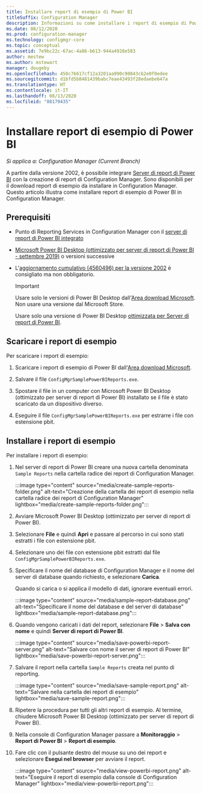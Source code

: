 ```yaml
---
title: Installare report di esempio di Power BI
titleSuffix: Configuration Manager
description: Informazioni su come installare i report di esempio di Power BI in Configuration Manager
ms.date: 08/12/2020
ms.prod: configuration-manager
ms.technology: configmgr-core
ms.topic: conceptual
ms.assetid: 7e9bc22c-67ac-4a86-b613-944a4928e583
author: mestew
ms.author: mstewart
manager: dougeby
ms.openlocfilehash: 450c76617cf12a3201aa990c90843cb2e0f0edee
ms.sourcegitcommit: d1bfd5b8481439babc7eae43493f28edaebe647a
ms.translationtype: HT
ms.contentlocale: it-IT
ms.lasthandoff: 08/13/2020
ms.locfileid: "88179435"
---
```

# <a name="install-power-bi-sample-reports"></a>Installare report di esempio di Power BI
<!--5679791-->
*Si applica a: Configuration Manager (Current Branch)*

A partire dalla versione 2002, è possibile integrare [Server di report di Power BI](https://docs.microsoft.com/power-bi/report-server/get-started) con la creazione di report di Configuration Manager. Sono disponibili per il download report di esempio da installare in Configuration Manager. Questo articolo illustra come installare report di esempio di Power BI in Configuration Manager.

## <a name="prerequisites"></a>Prerequisiti

- Punto di Reporting Services in Configuration Manager con il [server di report di Power BI integrato](powerbi-report-server.md)

- [Microsoft Power BI Desktop (ottimizzato per server di report di Power BI - settembre 2019)](https://www.microsoft.com/download/details.aspx?id=57271) o versioni successive

- L'[aggiornamento cumulativo (4560496) per la versione 2002](https://support.microsoft.com/help/4560496) è consigliato ma non obbligatorio.

    > [!IMPORTANT]
    > Usare solo le versioni di Power BI Desktop dall'[Area download Microsoft](https://www.microsoft.com/download/). Non usare una versione dal Microsoft Store.
    >
    > Usare solo una versione di Power BI Desktop [ottimizzata per Server di report di Power BI](https://docs.microsoft.com/power-bi/report-server/install-powerbi-desktop).

## <a name="download-the-sample-reports"></a>Scaricare i report di esempio

Per scaricare i report di esempio:

1. Scaricare i report di esempio di Power BI dall'[Area download Microsoft](https://www.microsoft.com/download/details.aspx?id=101452).

1. Salvare il file `ConfigMgrSamplePowerBIReports.exe`.

1. Spostare il file in un computer con Microsoft Power BI Desktop (ottimizzato per server di report di Power BI) installato se il file è stato scaricato da un dispositivo diverso.

1. Eseguire il file `ConfigMgrSamplePowerBIReports.exe` per estrarre i file con estensione pbit.

## <a name="install-the-sample-reports"></a>Installare i report di esempio

Per installare i report di esempio:

1. Nel server di report di Power BI creare una nuova cartella denominata `Sample Reports` nella cartella radice dei report di Configuration Manager.

    :::image type="content" source="media/create-sample-reports-folder.png" alt-text="Creazione della cartella dei report di esempio nella cartella radice dei report di Configuration Manager" lightbox="media/create-sample-reports-folder.png":::

1. Avviare Microsoft Power BI Desktop (ottimizzato per server di report di Power BI).

1. Selezionare **File** e quindi **Apri** e passare al percorso in cui sono stati estratti i file con estensione pbit.

1. Selezionare uno dei file con estensione pbit estratti dal file `ConfigMgrSamplePowerBIReports.exe`.

1. Specificare il nome del database di Configuration Manager e il nome del server di database quando richiesto, e selezionare **Carica**.

    Quando si carica o si applica il modello di dati, ignorare eventuali errori.

    :::image type="content" source="media/sample-report-database.png" alt-text="Specificare il nome del database e del server di database" lightbox="media/sample-report-database.png":::

1. Quando vengono caricati i dati del report, selezionare **File** > **Salva con nome** e quindi **Server di report di Power BI**.

    :::image type="content" source="media/save-powerbi-report-server.png" alt-text="Salvare con nome il server di report di Power BI" lightbox="media/save-powerbi-report-server.png":::

1. Salvare il report nella cartella `Sample Reports` creata nel punto di reporting.

    :::image type="content" source="media/save-sample-report.png" alt-text="Salvare nella cartella dei report di esempio" lightbox="media/save-sample-report.png":::

1. Ripetere la procedura per tutti gli altri report di esempio. Al termine, chiudere Microsoft Power BI Desktop (ottimizzato per server di report di Power BI).

1. Nella console di Configuration Manager passare a **Monitoraggio** > **Report di Power BI** > **Report di esempio**.

1. Fare clic con il pulsante destro del mouse su uno dei report e selezionare **Esegui nel browser** per avviare il report.

    :::image type="content" source="media/view-powerbi-report.png" alt-text="Eseguire il report di esempio dalla console di Configuration Manager" lightbox="media/view-powerbi-report.png":::

